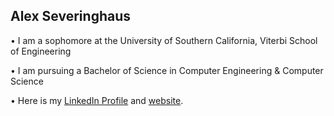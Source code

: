 ## Alex Severinghaus

• I am a sophomore at the University of Southern California, Viterbi School of Engineering

• I am pursuing a Bachelor of Science in Computer Engineering & Computer Science

• Here is my [LinkedIn Profile](https://www.linkedin.com/in/alex-severinghaus/) and [website](http://alexsev.com).

<!--
**alexseveringhaus/alexseveringhaus** is a ✨ _special_ ✨ repository because its `README.md` (this file) appears on your GitHub profile.

Here are some ideas to get you started:

- 🔭 I’m currently working on ...
- 🌱 I’m currently learning ...
- 👯 I’m looking to collaborate on ...
- 🤔 I’m looking for help with ...
- 💬 Ask me about ...
- 📫 How to reach me: ...
- 😄 Pronouns: ...
- ⚡ Fun fact: ...
-->
